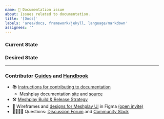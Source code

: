 ```yaml
---
name: 📄 Documentation issue
about: Issues related to documentation.
title: '[Docs]'
labels: 'area/docs, framework/jekyll, language/markdown'
assignees: ''
---
```

### Current State


### Desired State


---

### Contributor [Guides](https://docs.meshplay.khulnasoft.com/project/contributing) and [Handbook](https://khulnasoft.com/community/handbook)
- 📚 [Instructions for contributing to documentation](https://docs.meshplay.khulnasoft.com/project/contributing/contributing-docs)
   - Meshplay documentation [site](https://docs.meshplay.khulnasoft.com/) and [source](https://github.com/meshplay/meshplay/tree/master/docs)
- 🛠 [Meshplay Build & Release Strategy](https://docs.meshplay.khulnasoft.com/project/contributing/build-and-release)
- 🎨 Wireframes and [designs for Meshplay UI](https://www.figma.com/file/SMP3zxOjZztdOLtgN4dS2W/Meshplay-UI) in Figma [(open invite)](https://www.figma.com/team_invite/redeem/qJy1c95qirjgWQODApilR9)
- 🙋🏾🙋🏼 Questions: [Discussion Forum](http://discuss.meshplay.khulnasoft.com) and [Community Slack](https://slack.meshplay.khulnasoft.com)
